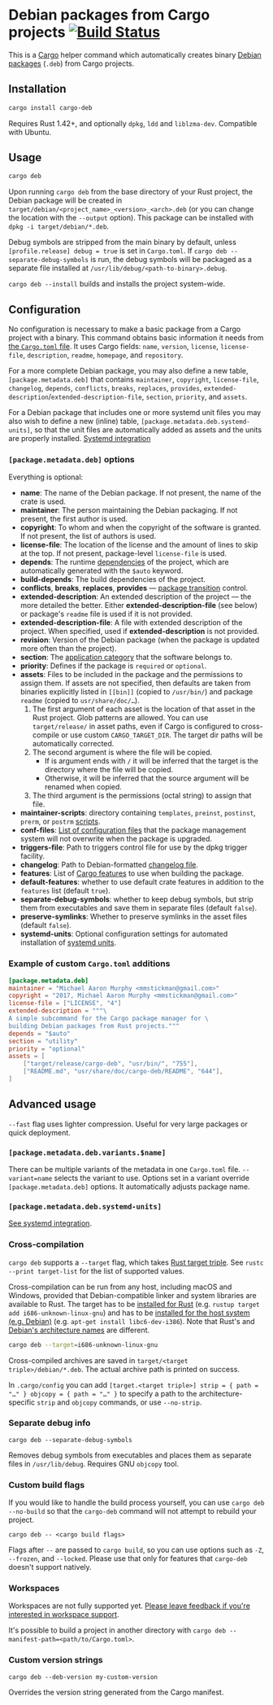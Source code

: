# Debian packages from Cargo projects [![Build Status](https://travis-ci.org/mmstick/cargo-deb.svg?branch=master)](https://travis-ci.org/mmstick/cargo-deb)

This is a [Cargo](https://doc.rust-lang.org/cargo/) helper command which automatically creates binary [Debian packages](https://www.debian.org/doc/debian-policy/ch-binary.html) (`.deb`) from Cargo projects.

## Installation

```sh
cargo install cargo-deb
```

Requires Rust 1.42+, and optionally `dpkg`, `ldd` and `liblzma-dev`. Compatible with Ubuntu.

## Usage

```sh
cargo deb
```

Upon running `cargo deb` from the base directory of your Rust project, the Debian package will be created in `target/debian/<project_name>_<version>_<arch>.deb` (or you can change the location with the `--output` option). This package can be installed with `dpkg -i target/debian/*.deb`.

Debug symbols are stripped from the main binary by default, unless `[profile.release] debug = true` is set in `Cargo.toml`. If `cargo deb --separate-debug-symbols` is run, the debug symbols will be packaged as a separate file installed at `/usr/lib/debug/<path-to-binary>.debug`.

`cargo deb --install` builds and installs the project system-wide.

## Configuration

No configuration is necessary to make a basic package from a Cargo project with a binary. This command obtains basic information it needs from [the `Cargo.toml` file](https://doc.rust-lang.org/cargo/reference/manifest.html). It uses Cargo fields: `name`, `version`, `license`, `license-file`, `description`, `readme`, `homepage`, and `repository`.

For a more complete Debian package, you may also define a new table, `[package.metadata.deb]` that contains `maintainer`, `copyright`, `license-file`, `changelog`, `depends`, `conflicts`, `breaks`, `replaces`, `provides`, `extended-description`/`extended-description-file`, `section`, `priority`, and `assets`.

For a Debian package that includes one or more systemd unit files you may also wish to define a new (inline) table, `[package.metadata.deb.systemd-units]`, so that the unit files are automatically added as assets and the units are properly installed. [Systemd integration][systemd]

[systemd]: https://github.com/mmstick/cargo-deb/blob/HEAD/systemd.md

### `[package.metadata.deb]` options

Everything is optional:

- **name**: The name of the Debian package. If not present, the name of the crate is used.
- **maintainer**: The person maintaining the Debian packaging. If not present, the first author is used.
- **copyright**: To whom and when the copyright of the software is granted. If not present, the list of authors is used.
- **license-file**: The location of the license and the amount of lines to skip at the top. If not present, package-level `license-file` is used.
- **depends**: The runtime [dependencies](https://www.debian.org/doc/debian-policy/ch-relationships.html) of the project, which are automatically generated with the `$auto` keyword.
- **build-depends**: The build dependencies of the project.
- **conflicts**, **breaks**, **replaces**, **provides** — [package transition](https://wiki.debian.org/PackageTransition) control.
- **extended-description**: An extended description of the project — the more detailed the better. Either **extended-description-file** (see below) or package's `readme` file is used if it is not provided.
- **extended-description-file**: A file with extended description of the project. When specified, used if **extended-description** is not provided.
- **revision**: Version of the Debian package (when the package is updated more often than the project).
- **section**: The [application category](https://packages.debian.org/stretch/) that the software belongs to.
- **priority**: Defines if the package is `required` or `optional`.
- **assets**: Files to be included in the package and the permissions to assign them. If assets are not specified, then defaults are taken from binaries explicitly listed in `[[bin]]` (copied to `/usr/bin/`) and package `readme` (copied to `usr/share/doc/…`).
    1. The first argument of each asset is the location of that asset in the Rust project. Glob patterns are allowed. You can use `target/release/` in asset paths, even if Cargo is configured to cross-compile or use custom `CARGO_TARGET_DIR`. The target dir paths will be automatically corrected.
    2. The second argument is where the file will be copied.
        - If is argument ends with `/` it will be inferred that the target is the directory where the file will be copied.
        - Otherwise, it will be inferred that the source argument will be renamed when copied.
    3. The third argument is the permissions (octal string) to assign that file.
 - **maintainer-scripts**: directory containing `templates`, `preinst`, `postinst`, `prerm`, or `postrm` [scripts](https://www.debian.org/doc/debian-policy/ch-maintainerscripts.html).
 - **conf-files**: [List of configuration files](https://www.debian.org/doc/manuals/maint-guide/dother.en.html#conffiles) that the package management system will not overwrite when the package is upgraded.
 - **triggers-file**: Path to triggers control file for use by the dpkg trigger facility.
 - **changelog**: Path to Debian-formatted [changelog file](https://www.debian.org/doc/manuals/maint-guide/dreq.en.html#changelog).
 - **features**: List of [Cargo features](https://doc.rust-lang.org/cargo/reference/manifest.html#the-features-section) to use when building the package.
 - **default-features**: whether to use default crate features in addition to the `features` list (default `true`).
 - **separate-debug-symbols**: whether to keep debug symbols, but strip them from executables and save them in separate files (default `false`).
 - **preserve-symlinks**: Whether to preserve symlinks in the asset files (default `false`).
 - **systemd-units**: Optional configuration settings for automated installation of [systemd units][systemd].

### Example of custom `Cargo.toml` additions

```toml
[package.metadata.deb]
maintainer = "Michael Aaron Murphy <mmstickman@gmail.com>"
copyright = "2017, Michael Aaron Murphy <mmstickman@gmail.com>"
license-file = ["LICENSE", "4"]
extended-description = """\
A simple subcommand for the Cargo package manager for \
building Debian packages from Rust projects."""
depends = "$auto"
section = "utility"
priority = "optional"
assets = [
    ["target/release/cargo-deb", "usr/bin/", "755"],
    ["README.md", "usr/share/doc/cargo-deb/README", "644"],
]
```

## Advanced usage

`--fast` flag uses lighter compression. Useful for very large packages or quick deployment.

### `[package.metadata.deb.variants.$name]`

There can be multiple variants of the metadata in one `Cargo.toml` file. `--variant=name` selects the variant to use. Options set in a variant override `[package.metadata.deb]` options. It automatically adjusts package name.

### `[package.metadata.deb.systemd-units]`

[See systemd integration][systemd].

### Cross-compilation

`cargo deb` supports a `--target` flag, which takes [Rust target triple](https://forge.rust-lang.org/release/platform-support.html). See `rustc --print target-list` for the list of supported values.

Cross-compilation can be run from any host, including macOS and Windows, provided that Debian-compatible linker and system libraries are available to Rust. The target has to be [installed for Rust](https://github.com/rust-lang-nursery/rustup.rs#cross-compilation) (e.g. `rustup target add i686-unknown-linux-gnu`) and has to be [installed for the host system (e.g. Debian)](https://wiki.debian.org/ToolChain/Cross) (e.g. `apt-get install libc6-dev-i386`). Note that Rust's and [Debian's architecture names](https://www.debian.org/ports/) are different.

```sh
cargo deb --target=i686-unknown-linux-gnu
```

Cross-compiled archives are saved in `target/<target triple>/debian/*.deb`. The actual archive path is printed on success.

In `.cargo/config` you can add `[target.<target triple>] strip = { path = "…" } objcopy = { path = "…" }` to specify a path to the architecture-specific `strip` and `objcopy` commands, or use `--no-strip`.

### Separate debug info

    cargo deb --separate-debug-symbols

Removes debug symbols from executables and places them as separate files in `/usr/lib/debug`. Requires GNU `objcopy` tool.

### Custom build flags

If you would like to handle the build process yourself, you can use `cargo deb --no-build` so that the `cargo-deb` command will not attempt to rebuild your project.

    cargo deb -- <cargo build flags>

Flags after `--` are passed to `cargo build`, so you can use options such as `-Z`, `--frozen`, and `--locked`. Please use that only for features that `cargo-deb` doesn't support natively.

### Workspaces

Workspaces are not fully supported yet. [Please leave feedback if you're interested in workspace support](https://github.com/mmstick/cargo-deb/issues/49).

It's possible to build a project in another directory with `cargo deb --manifest-path=<path/to/Cargo.toml>`.

### Custom version strings

    cargo deb --deb-version my-custom-version

Overrides the version string generated from the Cargo manifest.
